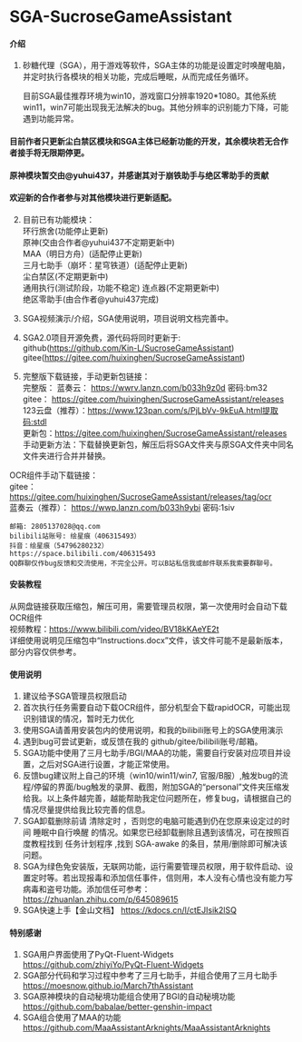 # SGA-SucroseGameAssistant

#### 介绍
1.  砂糖代理（SGA），用于游戏等软件，SGA主体的功能是设置定时唤醒电脑，并定时执行各模块的相关功能，完成后睡眠，从而完成任务循环。  

    目前SGA最佳推荐环境为win10，游戏窗口分辨率1920*1080。其他系统win11，win7可能出现我无法解决的bug。其他分辨率的识别能力下降，可能遇到功能异常。

####  目前作者只更新尘白禁区模块和SGA主体已经新功能的开发，其余模块若无合作者接手将无限期停更。
####  原神模块暂交由@yuhui437，并感谢其对于崩铁助手与绝区零助手的贡献
####  欢迎新的合作者参与对其他模块进行更新适配。
2.  目前已有功能模块：  
环行旅舍(功能停止更新)  
原神(交由合作者@yuhui437不定期更新中)  
MAA（明日方舟）(适配停止更新)  
三月七助手（崩坏：星穹铁道）(适配停止更新)  
尘白禁区(不定期更新中)  
通用执行(测试阶段，功能不稳定)
连点器(不定期更新中)  
绝区零助手(由合作者@yuhui437完成)  
3.  SGA视频演示/介绍，SGA使用说明，项目说明文档完善中。

4.  SGA2.0项目开源免费，源代码将同时更新于:  
github(https://github.com/Kin-L/SucroseGameAssistant)  
gitee(https://gitee.com/huixinghen/SucroseGameAssistant)  

5.  完整版下载链接，手动更新包链接：  
完整版： 
蓝奏云： https://wwrv.lanzn.com/b033h9z0d 密码:bm32  
gitee： https://gitee.com/huixinghen/SucroseGameAssistant/releases  
123云盘（推荐）：https://www.123pan.com/s/PjLbVv-9kEuA.html提取码:stdl  
更新包：https://gitee.com/huixinghen/SucroseGameAssistant/releases  
手动更新方法：下载替换更新包，解压后将SGA文件夹与原SGA文件夹中同名文件夹进行合并并替换。  

OCR组件手动下载链接：  
gitee： https://gitee.com/huixinghen/SucroseGameAssistant/releases/tag/ocr  
蓝奏云（推荐）： https://wwp.lanzn.com/b033h9ybi 密码:1siv  

    邮箱: 2805137028@qq.com  
    bilibili站账号: 绘星痕（406315493）  
    抖音：绘星痕（54796280232）  
    https://space.bilibili.com/406315493  
    QQ群聊仅作bug反馈和交流使用，不完全公开。可以B站私信我或邮件联系我索要群聊号。  

#### 安装教程

从网盘链接获取压缩包，解压可用，需要管理员权限，第一次使用时会自动下载OCR组件  
视频教程：https://www.bilibili.com/video/BV18kKAeYE2t  
详细使用说明见压缩包中“Instructions.docx”文件，该文件可能不是最新版本，部分内容仅供参考。  

#### 使用说明

1.  建议给予SGA管理员权限启动
2.  首次执行任务需要自动下载OCR组件，部分机型会下载rapidOCR，可能出现识别错误的情况，暂时无力优化
3.  使用SGA请善用安装包内的使用说明，和我的bilibili账号上的SGA使用演示
4.  遇到bug可尝试更新，或反馈在我的 github/gitee/bilibili账号/邮箱。
5.  SGA功能中使用了三月七助手/BGI/MAA的功能，需要自行安装对应项目并设置，之后对SGA进行设置，才能正常使用。
6.  反馈bug建议附上自己的环境（win10/win11/win7, 官服/B服）,触发bug的流程/停留的界面/bug触发的录屏、截图，附加SGA的“personal”文件夹压缩发给我。以上条件越完善，越能帮助我定位问题所在，修复bug，请根据自己的情况尽量提供给我比较完善的信息。
7.  SGA卸载删除前请 清除定时 ，否则您的电脑可能遇到仍在您原来设定过的时间 睡眠中自行唤醒 的情况。如果您已经卸载删除且遇到该情况，可在按照百度教程找到 任务计划程序 ,找到 SGA-awake 的条目，禁用/删除即可解决该问题。
8.  SGA为绿色免安装版，无联网功能，运行需要管理员权限，用于软件启动、设置定时等。若出现报毒和添加信任事件，信则用，本人没有心情也没有能力写病毒和盗号功能。添加信任可参考：https://zhuanlan.zhihu.com/p/645089615
9.  SGA快速上手【金山文档】 https://kdocs.cn/l/ctEJIsik2lSQ
#### 特别感谢

1.  SGA用户界面使用了PyQt-Fluent-Widgets  
https://github.com/zhiyiYo/PyQt-Fluent-Widgets
2.  SGA部分代码和学习过程中参考了三月七助手，并组合使用了三月七助手  
https://moesnow.github.io/March7thAssistant
3.  SGA原神模块的自动秘境功能组合使用了BGI的自动秘境功能  
https://github.com/babalae/better-genshin-impact
4.  SGA组合使用了MAA的功能  
https://github.com/MaaAssistantArknights/MaaAssistantArknights
